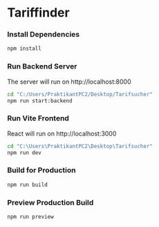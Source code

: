 # Tariffinder

### Install Dependencies

```bash
npm install
```

### Run Backend Server

The server will run on http://localhost:8000

```bash
cd "C:/Users/PraktikantPC2/Desktop/Tarifsucher"
npm run start:backend
```

### Run Vite Frontend

React will run on http://localhost:3000

```bash
cd "C:\Users\PraktikantPC2\Desktop\Tarifsucher"
npm run dev
```

### Build for Production

```bash
npm run build
```

### Preview Production Build

```bash
npm run preview
```
